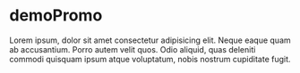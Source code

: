 # demoPromo
Lorem ipsum, dolor sit amet consectetur adipisicing elit. Neque eaque quam ab accusantium. Porro autem velit quos. Odio aliquid, quas deleniti commodi quisquam ipsum atque voluptatum, nobis nostrum cupiditate fugit.
